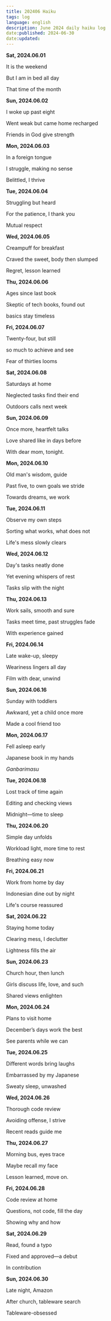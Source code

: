 ```yaml
---
title: 202406 Haiku
tags: log
language: english
description: June 2024 daily haiku log
date:published: 2024-06-30
date:updated:
---
```


**Sat, 2024.06.01**

It is the weekend

But I am in bed all day

That time of the month


**Sun, 2024.06.02**

I woke up past eight

Went weak but came home recharged

Friends in God give strength


**Mon, 2024.06.03**

In a foreign tongue

I struggle, making no sense

Belittled, I thrive


**Tue, 2024.06.04**

Struggling but heard

For the patience, I thank you

Mutual respect


**Wed, 2024.06.05**

Creampuff for breakfast

Craved the sweet, body then slumped

Regret, lesson learned


**Thu, 2024.06.06**

Ages since last book

Skeptic of tech books, found out

basics stay timeless


**Fri, 2024.06.07**

Twenty-four, but still

so much to achieve and see

Fear of thirties looms


**Sat, 2024.06.08**

Saturdays at home

Neglected tasks find their end

Outdoors calls next week


**Sun, 2024.06.09**

Once more, heartfelt talks

Love shared like in days before

With dear mom, tonight.


**Mon, 2024.06.10**

Old man's wisdom, guide

Past five, to own goals we stride

Towards dreams, we work


**Tue, 2024.06.11**

Observe my own steps

Sorting what works, what does not

Life's mess slowly clears


**Wed, 2024.06.12**

Day's tasks neatly done

Yet evening whispers of rest

Tasks slip with the night


**Thu, 2024.06.13**

Work sails, smooth and sure

Tasks meet time, past struggles fade

With experience gained


**Fri, 2024.06.14**

Late wake-up, sleepy

Weariness lingers all day

Film with dear, unwind


**Sun, 2024.06.16**

Sunday with toddlers

Awkward, yet a child once more

Made a cool friend too


**Mon, 2024.06.17**

Fell asleep early

Japanese book in my hands

_Ganbarimasu_


**Tue, 2024.06.18**

Lost track of time again

Editing and checking views

Midnight—time to sleep


**Thu, 2024.06.20**

Simple day unfolds

Workload light, more time to rest

Breathing easy now


**Fri, 2024.06.21**

Work from home by day

Indonesian dine out by night

Life's course reassured


**Sat, 2024.06.22**

Staying home today

Clearing mess, I declutter

Lightness fills the air


**Sun, 2024.06.23**

Church hour, then lunch

Girls discuss life, love, and such

Shared views enlighten



**Mon, 2024.06.24**

Plans to visit home

December’s days work the best

See parents while we can


**Tue, 2024.06.25**

Different words bring laughs

Embarrassed by my Japanese

Sweaty sleep, unwashed


**Wed, 2024.06.26**

Thorough code review

Avoiding offense, I strive

Recent reads guide me


**Thu, 2024.06.27**

Morning bus, eyes trace

Maybe recall my face

Lesson learned, move on.


**Fri, 2024.06.28**

Code review at home

Questions, not code, fill the day

Showing why and how


**Sat, 2024.06.29**

Read, found a typo

Fixed and approved—a debut

In contribution


**Sun, 2024.06.30**

Late night, Amazon

After church,  tableware search

Tableware-obsessed